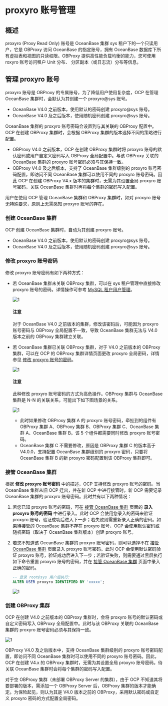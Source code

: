 # proxyro 账号管理

## 概述

proxyro (Proxy Read Only) 账号是 OceanBase 集群 sys 租户下的一个只读用户，它是 OBProxy 访问 OceanBase 的指定账号，拥有 OceanBase 数据库下所有虚拟表和视图的只读权限。OBProxy 提供高性能负载均衡的能力，您可使用 roxyro 账号访问租户 Unit 分布、 分区副本（或日志流）分布等信息。

## 管理 proxyro 账号

proxyro 账号是 OBProxy 的专属账号，为了降低用户使用复杂度，OCP 在管理 OceanBase 集群时，会默认为其创建一个 proxyro@sys 账号。

* OceanBase V4.0 之前版本，使用默认的密码创建 proxyro@sys 账号。
* OceanBase V4.0 及之后版本，使用随机密码创建 proxyro@sys 账号。

OceanBase 集群的 proxyro 账号密码会设置到与其关联的 OBProxy 配置中。OCP 在创建 OBProxy 集群时，会根据 OBProxy 集群的版本选择不同的策略进行配置。

* OBProxy V4.0 之前版本，OCP 在创建 OBProxy 集群时将 proxyro 账号的默认密码或用户自定义密码写入 OBProxy 全局配置中。与该 OBProxy 关联的 OceanBase 集群的 proxyro 账号密码必须与其保持一致。
* OBProxy V4.0 及之后版本，支持了 OceanBase 集群级别的 proxyro 账号密码配置，即访问不同 OceanBase 集群可以使用不同的 proxyro 账号密码。因此 OCP 在创建 OBProxy V4.x 版本的集群时，无需为其设置全局 proxyro 账号密码，关联 OceanBase 集群时再将每个集群的密码写入配置。

用户在使用 OCP 管理 OceanBase 集群和 OBProxy 集群时，如对 proxyro 账号无特殊要求，原则上无需感知 proxyro 账号的存在。

### 创建 OceanBase 集群

OCP 创建 OceanBase 集群时，自动为其创建 proxyro 账号。

* OceanBase V4.0 之前版本，使用默认的密码创建 proxyro@sys 账号。
* OceanBase V4.0 及之后版本，使用随机密码创建 proxyro@sys 账号。

### 修改 proxyro 账号密码

修改 proxyro 账号密码有如下两种方式：

* 若 OceanBase 集群未关联 OBProxy 集群，可以在 sys 租户管理中直接修改 proxyro 账号的密码，详情操作可参考 [MySQL 租户用户管理](../../700.tenant-functions/1200.manage-users-and-permissions-under-tenants/100.user-management-under-a-mysql-tenant.md)。

    ![1](https://obbusiness-private.oss-cn-shanghai.aliyuncs.com/doc/img/ocp/420/proxyro.png)

    <main id="notice" type='notice'>
    <h4>注意</h4>
    <p>对于 OceanBase V4.0 之前版本的集群，修改该密码后，可能因为 proxyro 账号密码与 OBProxy 全局配置不一致，导致 OceanBase 集群无法与 V4.0 版本之前的 OBProxy 集群建立关联。</p>
    </main>

* 若 OceanBase 集群已关联 OBProxy 集群，对于 V4.0 之前版本的 OBProxy 集群，可以在 OCP 的 OBProxy 集群详情页面更改 proxyro 全局密码，详情参见 [修改 proxyro 账号的密码](../300.manage-a-obproxy-cluster/400.change-the-password-of-the-proxyro-user.md)。

    ![1](https://obbusiness-private.oss-cn-shanghai.aliyuncs.com/doc/img/ocp/401/%E4%BF%AE%E6%94%B9proxyro%E5%AF%86%E7%A0%811.png)

    <main id="notice" type='notice'>
    <h4>注意</h4>
    <p>此种修改 proxyro 账号密码的方式为高危操作。OBProxy 集群与 OceanBase 集群是 N-N 的关联关系，可能出下如下图场景的关系。</p>
    </main>

    ![1](https://obbusiness-private.oss-cn-shanghai.aliyuncs.com/doc/img/ocp/420/obproxy%E6%9E%B6%E6%9E%84.png)

    * 此时如果修改 OBProxy 集群 A 的 proxyro 账号密码，牵扯到的组件有 OBProxy 集群 A、OBProxy 集群 B、OBProxy 集群 C、OceanBase 集群 A、OceanBase 集群 B。该 5 个组件都需要同时修改 proxyro 账号密码。
    * OceanBase 集群 C 不需要修改，原因是 OBProxy 集群 C 的版本高于 V4.0.0，支持配置 OceanBase 集群级别的 proxyro 密码，只要将 OceanBase 集群 B 的新 proxyro 密码配置到该 OBProxy 集群即可。

### 接管 OceanBase 集群

根据 **修改 proxyro 账号密码** 中的描述，OCP 支持修改 proxyro 账号的密码。当 OceanBase 集群从旧 OCP 迁出，并在新 OCP 中进行接管时，新 OCP 需要记录 OceanBase 集群的 proxyro 账号密码。此时共有以下两种情况：

1. 若您已知 proxyro 账号的密码，可在 [接管 OceanBase 集群](../../600.cluster-functions/300.manage-a-cluster/400.take-over-a-cluster.md) 页面的 **录入 proxyro 账号的密码** 中进行录入。此时 OCP 会使用您录入的密码来验证 proxyro 账号，验证成功后进入下一步；若失败则需重新录入正确的密码。如果待接管的 OceanBase 集群不存在 proxyro 账号，OCP 会使用默认密码或随机密码（取决于 OceanBase 集群版本）创建 proxyro 账号。

2. 若您不知道该 OceanBase 集群的 proxyro 账号密码，则可以选择不在 [接管 OceanBase 集群](../../600.cluster-functions/300.manage-a-cluster/400.take-over-a-cluster.md) 页面录入 proxyro 账号密码。此时 OCP 会使用默认密码验证 proxyro 账号，验证成功后进入下一步；若验证失败，则需要通过黑屏执行如下命令重置 proxyro 账号的密码，并在 [接管 OceanBase 集群](../../600.cluster-functions/300.manage-a-cluster/400.take-over-a-cluster.md) 页面中录入正确的密码。

    ```SQL
    -- 登录 root@sys 用户后执行:
    ALTER USER proxyro IDENTIFIED BY 'xxxxx';
    ```

    ![1](https://obbusiness-private.oss-cn-shanghai.aliyuncs.com/doc/img/ocp/420/%E6%8E%A5%E7%AE%A1%E9%9B%86%E7%BE%A4-%E9%94%99%E8%AF%AF.png)

### 创建 OBProxy 集群

OCP 在创建 V4.0 之前版本的 OBProxy 集群时，会将 proxyro 账号的默认密码或自定义密码写入 OBProxy 全局配置中。此时与该 OBProxy 关联的 OceanBase 集群的 proxyro 账号密码必须与其保持一致。

![1](https://obbusiness-private.oss-cn-shanghai.aliyuncs.com/doc/img/ocp/420/obproxy%E5%9F%BA%E6%9C%AC%E8%AE%BE%E7%BD%AE.png)

OBProxy V4.0 及之后版本中，支持 OceanBase 集群级别的 proxyro 账号密码配置，即访问不同 OceanBase 集群时可以使用不同的 proxyro 账号密码。因此，OCP 在创建 V4.x 的 OBProxy 集群时，无需为其设置全局 proxyro 账号密码，待关联 OceanBase 集群时会将每个集群的密码写入配置。

对于空 OBProxy 集群（未部署 OBProxy Server 的集群），由于 OCP 不知道其将要部署的版本，需添加一个 OBProxy Server 后，OBProxy 集群的版本才能确定。为保险起见，则认为其是 V4.0 版本之前的 OBProxy，采用默认密码或自定义 proxyro 密码的方式配置全局密码。
